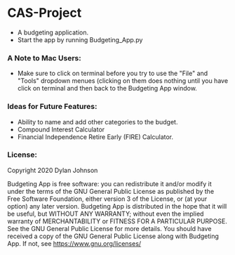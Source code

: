 # CAS-Project
- A budgeting application.
- Start the app by running Budgeting_App.py
### A Note to Mac Users:
- Make sure to click on terminal before you try to use the "File" and "Tools" dropdown menues (clicking on them does nothing until you have click on terminal and then back to the Budgeting App window.
### Ideas for Future Features:
- Ability to name and add other categories to the budget.
- Compound Interest Calculator
- Financial Independence Retire Early (FIRE) Calculator.
### License:
Copyright 2020 Dylan Johnson

Budgeting App is free software: you can redistribute it and/or modify
it under the terms of the GNU General Public License as published by
the Free Software Foundation, either version 3 of the License, or
(at your option) any later version.
Budgeting App is distributed in the hope that it will be useful,
but WITHOUT ANY WARRANTY; without even the implied warranty of
MERCHANTABILITY or FITNESS FOR A PARTICULAR PURPOSE.  See the
GNU General Public License for more details.
You should have received a copy of the GNU General Public License
along with Budgeting App.  If not, see https://www.gnu.org/licenses/
